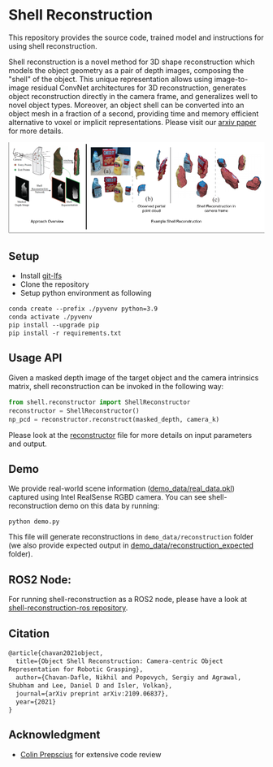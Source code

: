 # Shell Reconstruction
This repository provides the source code, trained model and instructions for using shell reconstruction.

Shell reconstruction is a novel method for 3D shape reconstruction which models the object geometry as a pair of depth images, composing the "shell" of the object. This unique representation allows using image-to-image residual ConvNet architectures for 3D reconstruction, generates object reconstruction directly in the camera frame, and generalizes well to novel object types. Moreover, an object shell can be converted into an object mesh in a fraction of a second, providing time and memory efficient alternative to voxel or implicit representations. Please visit our [arxiv paper](https://arxiv.org/abs/2109.06837v1) for more details.


![](images/approach_overview.png)

## Setup
- Install [git-lfs](https://git-lfs.github.com/)
- Clone the repository
- Setup python environment as following
```
conda create --prefix ./pyvenv python=3.9
conda activate ./pyvenv
pip install --upgrade pip
pip install -r requirements.txt
```

## Usage API
Given a masked depth image of the target object and the camera intrinsics matrix, shell reconstruction can be invoked in the following way:
```python
from shell.reconstructor import ShellReconstructor
reconstructor = ShellReconstructor()
np_pcd = reconstructor.reconstruct(masked_depth, camera_k)
```
Please look at the [reconstructor](shell/reconstructor.py) file for more details on input parameters and output.

## Demo
We provide real-world scene information ([demo_data/real_data.pkl](demo_data/real_data.pkl)) captured using Intel RealSense RGBD camera. You can see shell-reconstruction demo on this data by running:
```
python demo.py
```
This file will generate reconstructions in `demo_data/reconstruction` folder (we also provide expected output in [demo_data/reconstruction_expected](demo_data/reconstruction_expected) folder). 

## ROS2 Node:
For running shell-reconstruction as a ROS2 node, please have a look at [shell-reconstruction-ros repository](https://github.com/submagr/shell-reconstruction-ros).


## Citation
```
@article{chavan2021object,
  title={Object Shell Reconstruction: Camera-centric Object Representation for Robotic Grasping},
  author={Chavan-Dafle, Nikhil and Popovych, Sergiy and Agrawal, Shubham and Lee, Daniel D and Isler, Volkan},
  journal={arXiv preprint arXiv:2109.06837},
  year={2021}
}
```

## Acknowledgment
- [Colin Prepscius](mailto:colinprepscius@gmail.com) for extensive code review